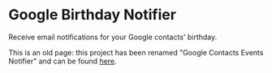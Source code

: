 # Google Birthday Notifier

Receive email notifications for your Google contacts' birthday.

This is an old page: this project has been renamed "Google Contacts Events Notifier" and can be found [here](https://github.com/GioBonvi/GoogleContactsEventsNotifier).
